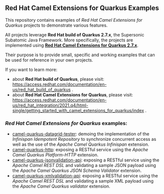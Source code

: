 ## Red Hat Camel Extensions for Quarkus Examples

This repository contains examples of _Red Hat Camel Extensions for Quarkus_ projects to demonstrate various features.

All projects leverage **Red Hat build of Quarkus 2.7.x**, the Supersonic Subatomic Java Framework. More specifically, the projects are implemented using [**Red Hat Camel Extensions for Quarkus 2.7.x**](https://access.redhat.com/documentation/en-us/red_hat_integration/2022.q3/html/getting_started_with_camel_extensions_for_quarkus/index).

Their purpose is to provide small, specific and working examples that can be used for reference in your own projects.

If you want to learn more:
- about **Red Hat build of Quarkus**, please visit: https://access.redhat.com/documentation/en-us/red_hat_build_of_quarkus .
- about **Red Hat Camel Extensions for Quarkus**, please visit: https://access.redhat.com/documentation/en-us/red_hat_integration/2021.q4/html-single/getting_started_with_camel_extensions_for_quarkus/index .

### _Red Hat Camel Extensions for Quarkus_ examples:

* [camel-quarkus-datagrid-tester](./camel-quarkus-datagrid-tester): demoing the implementation of the _Infinispan Idempotent Repository_ to synchronize concurrent access as well as the use of the _Apache Camel Quarkus Infinispan_ extension.
* [camel-quarkus-http](./camel-quarkus-http): exposing a RESTful service using the _Apache Camel Quarkus Platform-HTTP_ extension.
* [camel-quarkus-jsonvalidation-api](./camel-quarkus-jsonvalidation-api): exposing a RESTful service using the _Apache Camel REST DSL_ and validating a sample JSON payload using the _Apache Camel Quarkus JSON Schema Validator_ extension.
* [camel-quarkus-xmlvalidation-api](./camel-quarkus-xmlvalidation-api): exposing a RESTful service using the _Apache Camel REST DSL_ and validating a sample XML payload using the _Apache Camel Quarkus validator_ extension.
